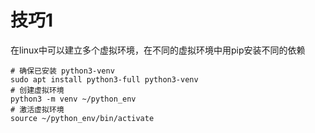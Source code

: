 
# 技巧1
在linux中可以建立多个虚拟环境，在不同的虚拟环境中用pip安装不同的依赖

```
# 确保已安装 python3-venv 
sudo apt install python3-full python3-venv 
# 创建虚拟环境 
python3 -m venv ~/python_env 
# 激活虚拟环境 
source ~/python_env/bin/activate
```